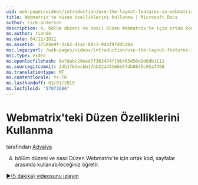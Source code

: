 ```yaml
---
uid: web-pages/videos/introduction/use-the-layout-features-in-webmatrix
title: Webmatrix'te düzen özelliklerini kullanma | Microsoft Docs
author: rick-anderson
description: 4. bölüm düzeni ve nasıl Düzen Webmatrix'te için ortak kod, sayfalar arasında kullanabileceğiniz öğretir.
ms.author: riande
ms.date: 04/12/2011
ms.assetid: 37504e9f-3c62-41ac-88c3-9daf9fdd5d9a
msc.legacyurl: /web-pages/videos/introduction/use-the-layout-features-in-webmatrix
msc.type: video
ms.openlocfilehash: 0e7dabc20eed7f363474f196463d56e8d6db1111
ms.sourcegitcommit: 24b1f6decbb17bb22a45166e5fdb0845c65af498
ms.translationtype: MT
ms.contentlocale: tr-TR
ms.lasthandoff: 03/01/2019
ms.locfileid: "57073686"
---
```

<a name="use-the-layout-features-in-webmatrix"></a>Webmatrix'teki Düzen Özelliklerini Kullanma
====================
tarafından [Advaiya](https://twitter.com/Advaiyasolns)

4. bölüm düzeni ve nasıl Düzen Webmatrix'te için ortak kod, sayfalar arasında kullanabileceğiniz öğretir.

[&#9654;(5 dakika) videosunu izleyin](https://channel9.msdn.com/Blogs/ASP-NET-Site-Videos/use-the-layout-features-in-webmatrix)
